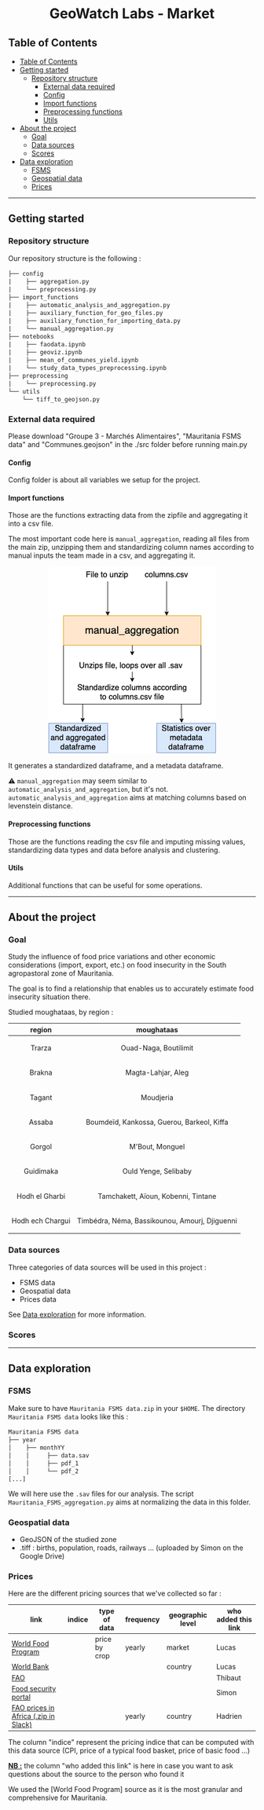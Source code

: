 <h1 align="center">GeoWatch Labs - Market</h1>
<p align="center">

## Table of Contents

- [Table of Contents](#table-of-contents)
- [Getting started](#getting-started)
  - [Repository structure](#repository-structure)
    - [External data required](#external-data)
    - [Config](#config)
    - [Import functions](#import-functions)
    - [Preprocessing functions](#preprocessing-functions)
    - [Utils](#utils)
- [About the project](#about-the-project)
  - [Goal](#goal)
  - [Data sources](#data-sources)
  - [Scores](#scores)
- [Data exploration](#data-exploration)
  - [FSMS](#fsms)
  - [Geospatial data](#geospatial-data)
  - [Prices](#prices)
  



____________________________________________________________________

## Getting started

### Repository structure

Our repository structure is the following :

```
├── config
|    ├── aggregation.py
|    └── preprocessing.py
├── import_functions
|    ├── automatic_analysis_and_aggregation.py
|    ├── auxiliary_function_for_geo_files.py
|    ├── auxiliary_function_for_importing_data.py
|    └── manual_aggregation.py
├── notebooks
|    ├── faodata.ipynb
|    ├── geoviz.ipynb
|    ├── mean_of_communes_yield.ipynb
|    └── study_data_types_preprocessing.ipynb
├── preprocessing
|    └── preprocessing.py
└── utils
    └── tiff_to_geojson.py
```

### External data required

Please download "Groupe 3 - Marchés Alimentaires", "Mauritania FSMS data" and "Communes.geojson" in the ./src folder before running main.py
  
#### Config

Config folder is about all variables we setup for the project.


#### Import functions

Those are the functions extracting data from the zipfile and aggregating it into a csv file. 

The most important code here is `manual_aggregation`, reading all files from the main zip, unzipping them and standardizing 
column names according to manual inputs the team made in a csv, and aggregating it.

<p align="center">
  <img src="https://github.com/dataforgoodfr/batch9_geowatchlabs-3-markets/blob/main/doc/manual_aggregation_readme.png"/>
</p>

It generates a standardized dataframe, and a metadata dataframe.

⚠️ `manual_aggregation` may seem similar to `automatic_analysis_and_aggregation`, but it's not. `automatic_analysis_and_aggregation`
 aims at matching columns based on levenstein distance.

#### Preprocessing functions

Those are the functions reading the csv file and imputing missing values, standardizing data types and data before 
analysis and clustering. 

#### Utils

Additional functions that can be useful for some operations.


____________________________________________________________________


## About the project

### Goal

Study the influence of food price variations and other economic considerations (import, export, etc.) on food insecurity 
in the South agropastoral zone of Mauritania. 

The goal is to find a relationship that enables us to accurately estimate food insecurity situation there.

Studied moughataas, by region :

| region  | moughataas |
|---------|------------|
|<p align="center"> Trarza | <p align="center">  Ouad-Naga, Boutilimit |
|<p align="center"> Brakna | <p align="center">  Magta-Lahjar, Aleg |
|<p align="center"> Tagant | <p align="center">  Moudjeria |
|<p align="center"> Assaba | <p align="center">  Boumdeïd, Kankossa, Guerou, Barkeol, Kiffa |
|<p align="center"> Gorgol | <p align="center">  M'Bout, Monguel |
|<p align="center"> Guidimaka | <p align="center">  Ould Yenge, Selibaby |
|<p align="center"> Hodh el Gharbi | <p align="center">  Tamchakett, Aïoun, Kobenni, Tintane |
|<p align="center"> Hodh ech Chargui | <p align="center">  Timbédra, Néma, Bassikounou, Amourj, Djiguenni |

### Data sources

Three categories of data sources will be used in this project :
 - FSMS data 
 - Geospatial data 
 - Prices data 

See [Data exploration](#data-exploration) for more information.

### Scores

____________________________________________________________________

## Data exploration

### FSMS

Make sure to have `Mauritania FSMS data.zip` in your `$HOME`. The directory `Mauritania FSMS data` looks like this : 

```
Mauritania FSMS data
├── year
│    ├── monthYY
│    │     ├── data.sav
│    │     ├── pdf_1
│    │     └── pdf_2
[...]
```

We will here use the `.sav` files for our analysis. The script `Mauritania_FSMS_aggregation.py` aims at normalizing 
the data in this folder.

### Geospatial data

- GeoJSON of the studied zone
- .tiff : births, population, roads, railways ... (uploaded by Simon on the Google Drive)

### Prices

Here are the different pricing sources that we've collected so far :
     

| link  | indice | type of data  | frequency  | geographic level  | who added this link |
|-------|--------|---------------|------------|-------------------|---------------------|
| [World Food Program](https://data.humdata.org/dataset/wfp-food-prices-for-mauritania?force_layout=desktop) |    | price by crop | yearly | market  | Lucas  |
| [World Bank](https://data.worldbank.org/country/MR) |    |    |   | country  | Lucas  |
| [FAO](https://fpma.apps.fao.org/giews/food-prices/tool/public/#/dataset/domestic) |    |    |   |   | Thibaut  |
| [Food security portal](https://api.foodsecurityportal.org/organization/food-security-portal) |    |  |   |   | Simon  |
| [FAO prices in Africa (.zip in Slack)](https://data-for-good.slack.com/archives/C01UPA0HKCY/p1618946330008000) |  |   | yearly  | country  | Hadrien  |
                     

The column "indice" represent the pricing indice that can be computed with this data source (CPI, price of a typical food basket, price of basic food ...)

<u><b>NB :</b></u> the column "who added this link" is here in case you want to ask questions about the source to the person who found it

We used the [World Food Program] source as it is the most granular and comprehensive for Mauritania.

